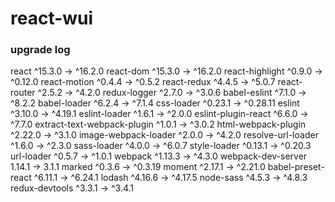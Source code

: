 # react-wui


### upgrade log
 react                        ^15.3.0  →   ^16.2.0 
 react-dom                    ^15.3.0  →   ^16.2.0 
 react-highlight               ^0.9.0  →   ^0.12.0 
 react-motion                  ^0.4.4  →    ^0.5.2 
 react-redux                   ^4.4.5  →    ^5.0.7 
 react-router                  ^2.5.2  →    ^4.2.0 
 redux-logger                  ^2.7.0  →    ^3.0.6 
 babel-eslint                  ^7.1.0  →    ^8.2.2 
 babel-loader                  ^6.2.4  →    ^7.1.4 
 css-loader                   ^0.23.1  →  ^0.28.11 
 eslint                       ^3.10.0  →   ^4.19.1 
 eslint-loader                 ^1.6.1  →    ^2.0.0 
 eslint-plugin-react           ^6.6.0  →    ^7.7.0 
 extract-text-webpack-plugin   ^1.0.1  →    ^3.0.2 
 html-webpack-plugin          ^2.22.0  →    ^3.1.0 
 image-webpack-loader          ^2.0.0  →    ^4.2.0 
 resolve-url-loader            ^1.6.0  →    ^2.3.0 
 sass-loader                   ^4.0.0  →    ^6.0.7 
 style-loader                 ^0.13.1  →   ^0.20.3 
 url-loader                    ^0.5.7  →    ^1.0.1 
 webpack                      ^1.13.3  →    ^4.3.0 
 webpack-dev-server            1.14.1  →     3.1.1 
 marked               ^0.3.6  →  ^0.3.19 
 moment              ^2.17.1  →  ^2.21.0 
 babel-preset-react  ^6.11.1  →  ^6.24.1 
 lodash              ^4.16.6  →  ^4.17.5 
 node-sass            ^4.5.3  →   ^4.8.3 
 redux-devtools       ^3.3.1  →   ^3.4.1 
